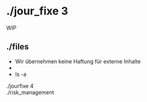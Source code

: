 <style>a {text-decoration: none;}</style>
# ./jour_fixe 3

WIP

## ./files 
* Wir übernehmen keine Haftung für externe Inhalte
* 
* ls -a  

[./jourfixe 4](../../assets/documents/jf4_codeone.pdf)  
[./risk_management](https://docs.google.com/spreadsheets/d/1KWmd3f5K6jiEH1-YzvcWmgIIqKQHIrXcmGTyRT89FJA/edit?usp=sharing)